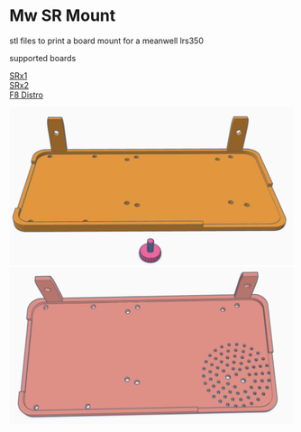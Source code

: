 # Mw SR Mount

stl files to print a board mount for a meanwell lrs350

supported boards

<a href=https://pixelcontroller.com/store/featured/86-srx1.html>SRx1</a><br>
<a href=https://pixelcontroller.com/store/long-range-expansion/83-srx2.html>SRx2</a><br>
<a href=https://pixelcontroller.com/store/accessories/46-f8-distro.html>F8 Distro</a><br>


<img src=https://github.com/DnG-Crafts/3D_Printables/blob/main/Mw%20SR%20Mount/image.jpg><br>
<img src=https://github.com/DnG-Crafts/3D_Printables/blob/main/Mw%20SR%20Mount/image2.jpg>
